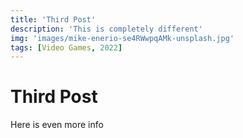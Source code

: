 ```yaml
---
title: 'Third Post'
description: 'This is completely different'
img: 'images/mike-enerio-se4RWwpqAMk-unsplash.jpg'
tags: [Video Games, 2022]
---
```


# Third Post

Here is even more info